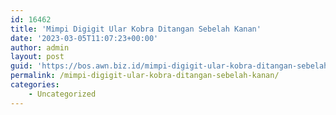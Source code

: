 ```yaml
---
id: 16462
title: 'Mimpi Digigit Ular Kobra Ditangan Sebelah Kanan'
date: '2023-03-05T11:07:23+00:00'
author: admin
layout: post
guid: 'https://bos.awn.biz.id/mimpi-digigit-ular-kobra-ditangan-sebelah-kanan/'
permalink: /mimpi-digigit-ular-kobra-ditangan-sebelah-kanan/
categories:
    - Uncategorized
---
```


